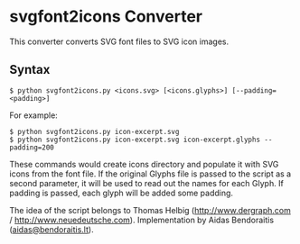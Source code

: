 # svgfont2icons Converter #

This converter converts SVG font files to SVG icon images.

## Syntax ##

    $ python svgfont2icons.py <icons.svg> [<icons.glyphs>] [--padding=<padding>]

For example:

    $ python svgfont2icons.py icon-excerpt.svg
    $ python svgfont2icons.py icon-excerpt.svg icon-excerpt.glyphs --padding=200

These commands would create icons directory and populate it with SVG icons from the font file.
If the original Glyphs file is passed to the script as a second parameter, it will be used to read out the names for each Glyph.
If padding is passed, each glyph will be added some padding.

The idea of the script belongs to Thomas Helbig (http://www.dergraph.com / http://www.neuedeutsche.com).
Implementation by Aidas Bendoraitis (aidas@bendoraitis.lt).